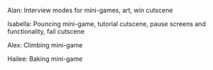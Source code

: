 Alan: Interview modes for mini-games, art, win cutscene

Isabella: Pouncing mini-game, tutorial cutscene, pause screens and functionality, fail cutscene

Alex: Climbing mini-game

Hailee: Baking mini-game
